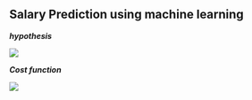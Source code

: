  ## Salary Prediction using machine learning

 _**hypothesis**_

 <img src="https://render.githubusercontent.com/render/math?math=h_{\Theta}(x) = \Theta^{T}x">

 _**Cost function**_

 <img src="https://render.githubusercontent.com/render/math?math=J(\Theta) = \frac{1}{2m} \sum_{i=1}^n (h_{\Theta}(x^{i}) - y^{i})^{2}">

